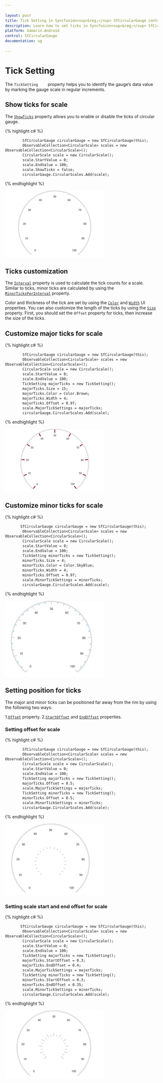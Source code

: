 ```yaml
---

layout: post
title: Tick Setting in Syncfusion<sup>&reg;</sup> SfCircularGauge control for Xamarin.Android 
description: Learn how to set ticks in Syncfusion<sup>&reg;</sup> SfCircularGauge control
platform: Xamarin.Android
control: SfCircularGauge
documentation: ug

---
```


# Tick Setting

The `TickSetting    ` property helps you to identify the gauge’s data value by marking the gauge scale in regular increments.

## Show ticks for scale

The [`ShowTicks`](https://help.syncfusion.com/cr/xamarin-android/Com.Syncfusion.Gauges.SfCircularGauge.CircularScale.html#Com_Syncfusion_Gauges_SfCircularGauge_CircularScale_ShowTicks) property allows you to enable or disable the ticks of circular gauge.

{% highlight c# %}

            SfCircularGauge circularGauge = new SfCircularGauge(this);
            ObservableCollection<CircularScale> scales = new ObservableCollection<CircularScale>();
            CircularScale scale = new CircularScale();
            scale.StartValue = 0;
            scale.EndValue = 100;
            scale.ShowTicks = false;
            circularGauge.CircularScales.Add(scale);

{% endhighlight %}

![](tick-setting_images/show-ticks.png)

## Ticks customization 

The [`Interval`](https://help.syncfusion.com/cr/xamarin-android/Com.Syncfusion.Gauges.SfCircularGauge.CircularScale.html#Com_Syncfusion_Gauges_SfCircularGauge_CircularScale_Interval) property is used to calculate the tick counts for a scale. Similar to ticks, minor ticks are calculated by using the [`MinorTicksPerInterval`](https://help.syncfusion.com/cr/xamarin-android/Com.Syncfusion.Gauges.SfCircularGauge.CircularScale.html#Com_Syncfusion_Gauges_SfCircularGauge_CircularScale_MinorTicksPerInterval) property.

Color and thickness of the tick are set by using the [`Color`](https://help.syncfusion.com/cr/xamarin-android/Com.Syncfusion.Gauges.SfCircularGauge.TickSetting.html#Com_Syncfusion_Gauges_SfCircularGauge_TickSetting_Color) and [`Width`](https://help.syncfusion.com/cr/xamarin-android/Com.Syncfusion.Gauges.SfCircularGauge.TickSetting.html#Com_Syncfusion_Gauges_SfCircularGauge_TickSetting_Width) UI properties. You can also customize the length of the ticks by using the  [`Size`](https://help.syncfusion.com/cr/xamarin-android/Com.Syncfusion.Gauges.SfCircularGauge.TickSetting.html#Com_Syncfusion_Gauges_SfCircularGauge_TickSetting_Size) property. First, you should set the `Offset` property for ticks, then increase the size of the ticks.

## Customize major ticks for scale  

{% highlight c# %}

            SfCircularGauge circularGauge = new SfCircularGauge(this);
            ObservableCollection<CircularScale> scales = new ObservableCollection<CircularScale>();
            CircularScale scale = new CircularScale();
            scale.StartValue = 0;
            scale.EndValue = 100;
            TickSetting majorTicks = new TickSetting();
            majorTicks.Size = 15;
            majorTicks.Color = Color.Brown;
            majorTicks.Width = 4;
            majorTicks.Offset = 0.97;
            scale.MajorTickSettings = majorTicks;
            circularGauge.CircularScales.Add(scale);
  
{% endhighlight %}

![](tick-setting_images/majortick-customise.png)

## Customize minor ticks for scale

{% highlight c# %}

           SfCircularGauge circularGauge = new SfCircularGauge(this);
            ObservableCollection<CircularScale> scales = new ObservableCollection<CircularScale>();
            CircularScale scale = new CircularScale();
            scale.StartValue = 0;
            scale.EndValue = 100;
            TickSetting minorTicks = new TickSetting();
            minorTicks.Size = 4;
            minorTicks.Color = Color.SkyBlue;
            minorTicks.Width = 4;
            minorTicks.Offset = 0.97;
            scale.MinorTickSettings = minorTicks;
            circularGauge.CircularScales.Add(scale);
  
{% endhighlight %}

![](tick-setting_images/minortick-customise.png)

## Setting position for ticks

The major and minor ticks can be positioned far away from the rim by using the following two ways:

1.[`Offset`](https://help.syncfusion.com/cr/xamarin-android/Com.Syncfusion.Gauges.SfCircularGauge.TickSetting.html#Com_Syncfusion_Gauges_SfCircularGauge_TickSetting_Offset) property. 
2.[`StartOffset`](https://help.syncfusion.com/cr/xamarin-android/Com.Syncfusion.Gauges.SfCircularGauge.TickSetting.html#Com_Syncfusion_Gauges_SfCircularGauge_TickSetting_StartOffset) and [`EndOffset`](https://help.syncfusion.com/cr/xamarin-android/Com.Syncfusion.Gauges.SfCircularGauge.TickSetting.html#Com_Syncfusion_Gauges_SfCircularGauge_TickSetting_EndOffset) properties.

### Setting offset for scale

{% highlight c# %}

            SfCircularGauge circularGauge = new SfCircularGauge(this);
            ObservableCollection<CircularScale> scales = new ObservableCollection<CircularScale>();
            CircularScale scale = new CircularScale();
            scale.StartValue = 0;
            scale.EndValue = 100;
            TickSetting majorTicks = new TickSetting();
            majorTicks.Offset = 0.5;
            scale.MajorTickSettings = majorTicks;
            TickSetting minorTicks = new TickSetting();
            minorTicks.Offset = 0.5;
            scale.MinorTickSettings = minorTicks;
            circularGauge.CircularScales.Add(scale);

{% endhighlight %}

![](tick-setting_images/offset.png)

### Setting scale start and end offset for scale

{% highlight c# %}

           SfCircularGauge circularGauge = new SfCircularGauge(this);
            ObservableCollection<CircularScale> scales = new ObservableCollection<CircularScale>();
            CircularScale scale = new CircularScale();
            scale.StartValue = 0;
            scale.EndValue = 100;
            TickSetting majorTicks = new TickSetting();
            majorTicks.StartOffset = 0.3;
            majorTicks.EndOffset = 0.4;
            scale.MajorTickSettings = majorTicks;
            TickSetting minorTicks = new TickSetting();
            minorTicks.StartOffset = 0.3;
            minorTicks.EndOffset = 0.35;
            scale.MinorTickSettings = minorTicks;
            circularGauge.CircularScales.Add(scale);
  
{% endhighlight %}

![](tick-setting_images/start-end-offset.png)
